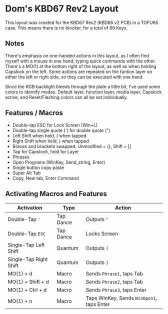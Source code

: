 # Dom's KBD67 Rev2 Layout

This layout was created for the KBD67 Rev2 (KBD65 v2 PCB) in a TOFU65 case.
This means there is no blocker, for a total of 68 Keys.

## Notes

There's emphasis on one-handed actions in this layout, as I often find myself with a mouse in one hand, typing quick commands with the other.
There's a MO(1) at the bottom right of the layout, as well as when holding Capslock on the left. Some actions are repeated on the funtion layer on either the left or right side, so they can be executed with one hand.

Since the RGB backlight bleeds through the plate a little bit, I've used some colors to identify modes. Default layer, function layer, media layer, Capslock active, and Reset/Flashing colors can all be set individually.


## Features / Macros
- Double-tap ESC for Lock Screen (Win+L)
- Double-tap single quote (') for double quote (")
- Left Shift when held, ( when tapped
- Right Shift when held, ) when tapped
- Braces and brackets swapped. Unmodified = {}, Shift = []
- Tap for Capslock, hold for Layer
- Phrases
- Open Programs (WinKey, Send_string, Enter)
- Single button copy paste
- Super Alt Tab
- Copy, New tab, Enter Command

## Activating Macros and Features

| Activation             | Type      | Action                                    |
|------------------------|-----------|-------------------------------------------|
| Double-Tap `'`         | Tap Dance | Outputs `"`                               |
| Double-Tap `ESC`       | Tap Dance | Locks Screen                              |
| Single-Tap Left Shift  | Quantum   | Outputs `(`                               |
| Single-Tap Right Shift | Quantum   | Outputs `)`                               |
| MO(1) + d              | Macro     | Sends `Phrase1`, taps Tab                 |
| MO(1) + Shift + d      | Macro     | Sends `Phrase2`, taps Tab                 |
| MO(1) + Ctrl + d       | Macro     | Sends `Phrase3`, taps Enter               |
| MO(1) + n              | Macro     | Taps WinKey, Sends `WinOpen1`, taps Enter |